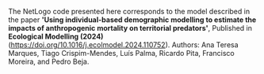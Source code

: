 The NetLogo code presented here corresponds to the model described in the paper 
**'Using individual-based demographic modelling to estimate the impacts of anthropogenic mortality on territorial predators'**,
Published in **Ecological Modelling (2024)** (https://doi.org/10.1016/j.ecolmodel.2024.110752).
Authors: Ana Teresa Marques, Tiago Crispim-Mendes, Luís Palma, Ricardo Pita, Francisco Moreira, and Pedro Beja.
